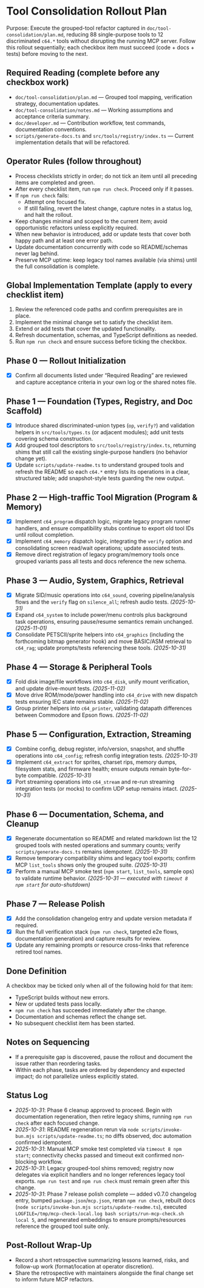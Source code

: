 # Tool Consolidation Rollout Plan

Purpose: Execute the grouped-tool refactor captured in `doc/tool-consolidation/plan.md`, reducing 88 single-purpose tools to 12 discriminated `c64.*` tools without disrupting the running MCP server. Follow this rollout sequentially; each checkbox item must succeed (code + docs + tests) before moving to the next.

## Required Reading (complete before any checkbox work)

- `doc/tool-consolidation/plan.md` — Grouped tool mapping, verification strategy, documentation updates.
- `doc/tool-consolidation/notes.md` — Working assumptions and acceptance criteria summary.
- `doc/developer.md` — Contribution workflow, test commands, documentation conventions.
- `scripts/generate-docs.ts` and `src/tools/registry/index.ts` — Current implementation details that will be refactored.

## Operator Rules (follow throughout)

- Process checklists strictly in order; do not tick an item until all preceding items are completed and green.
- After every checklist item, run `npm run check`. Proceed only if it passes.
- If `npm run check` fails:
  - Attempt one focused fix.
  - If still failing, revert the latest change, capture notes in a status log, and halt the rollout.
- Keep changes minimal and scoped to the current item; avoid opportunistic refactors unless explicitly required.
- When new behavior is introduced, add or update tests that cover both happy path and at least one error path.
- Update documentation concurrently with code so README/schemas never lag behind.
- Preserve MCP uptime: keep legacy tool names available (via shims) until the full consolidation is complete.

## Global Implementation Template (apply to every checklist item)

1. Review the referenced code paths and confirm prerequisites are in place.
2. Implement the minimal change set to satisfy the checklist item.
3. Extend or add tests that cover the updated functionality.
4. Refresh documentation, schemas, and TypeScript definitions as needed.
5. Run `npm run check` and ensure success before ticking the checkbox.

## Phase 0 — Rollout Initialization

- [x] Confirm all documents listed under “Required Reading” are reviewed and capture acceptance criteria in your own log or the shared notes file.

## Phase 1 — Foundation (Types, Registry, and Doc Scaffold)

- [x] Introduce shared discriminated-union types (`op`, `verify?`) and validation helpers in `src/tools/types.ts` (or adjacent modules); add unit tests covering schema construction.
- [x] Add grouped tool descriptors to `src/tools/registry/index.ts`, returning shims that still call the existing single-purpose handlers (no behavior change yet).
- [x] Update `scripts/update-readme.ts` to understand grouped tools and refresh the README so each `c64.*` entry lists its operations in a clear, structured table; add snapshot-style tests guarding the new output.

## Phase 2 — High-traffic Tool Migration (Program & Memory)

- [x] Implement `c64_program` dispatch logic, migrate legacy program runner handlers, and ensure compatibility stubs continue to export old tool IDs until rollout completion.
- [x] Implement `c64_memory` dispatch logic, integrating the `verify` option and consolidating screen read/wait operations; update associated tests.
- [x] Remove direct registration of legacy program/memory tools once grouped variants pass all tests and docs reference the new schema.

## Phase 3 — Audio, System, Graphics, Retrieval

- [x] Migrate SID/music operations into `c64_sound`, covering pipeline/analysis flows and the `verify` flag on `silence_all`; refresh audio tests. *(2025-10-31)*
- [x] Expand `c64_system` to include power/menu controls plus background task operations, ensuring pause/resume semantics remain unchanged. *(2025-11-01)*
- [x] Consolidate PETSCII/sprite helpers into `c64_graphics` (including the forthcoming bitmap generator hook) and move BASIC/ASM retrieval to `c64_rag`; update prompts/tests referencing these tools. *(2025-10-31)*

## Phase 4 — Storage & Peripheral Tools

- [x] Fold disk image/file workflows into `c64_disk`, unify mount verification, and update drive-mount tests. *(2025-11-02)*
- [x] Move drive ROM/mode/power handling into `c64_drive` with new dispatch tests ensuring IEC state remains stable. *(2025-11-02)*
- [x] Group printer helpers into `c64_printer`, validating datapath differences between Commodore and Epson flows. *(2025-11-02)*

## Phase 5 — Configuration, Extraction, Streaming

- [x] Combine config, debug register, info/version, snapshot, and shuffle operations into `c64_config`; refresh config integration tests. *(2025-10-31)*
- [x] Implement `c64_extract` for sprites, charset rips, memory dumps, filesystem stats, and firmware health; ensure outputs remain byte-for-byte compatible. *(2025-10-31)*
- [x] Port streaming operations into `c64_stream` and re-run streaming integration tests (or mocks) to confirm UDP setup remains intact. *(2025-10-31)*

## Phase 6 — Documentation, Schema, and Cleanup

- [x] Regenerate documentation so README and related markdown list the 12 grouped tools with nested operations and summary counts; verify `scripts/generate-docs.ts` remains idempotent. *(2025-10-31)*
- [x] Remove temporary compatibility shims and legacy tool exports; confirm MCP `list_tools` shows only the grouped suite. *(2025-10-31)*
- [x] Perform a manual MCP smoke test (`npm start`, `list_tools`, sample ops) to validate runtime behavior. *(2025-10-31 — executed with `timeout 8 npm start` for auto-shutdown)*

## Phase 7 — Release Polish

- [x] Add the consolidation changelog entry and update version metadata if required.
- [x] Run the full verification stack (`npm run check`, targeted e2e flows, documentation generation) and capture results for review.
- [x] Update any remaining prompts or resource cross-links that reference retired tool names.

## Done Definition

A checkbox may be ticked only when all of the following hold for that item:

- TypeScript builds without new errors.
- New or updated tests pass locally.
- `npm run check` has succeeded immediately after the change.
- Documentation and schemas reflect the change set.
- No subsequent checklist item has been started.

## Notes on Sequencing

- If a prerequisite gap is discovered, pause the rollout and document the issue rather than reordering tasks.
- Within each phase, tasks are ordered by dependency and expected impact; do not parallelize unless explicitly stated.

## Status Log

- *2025-10-31*: Phase 6 cleanup approved to proceed. Begin with documentation regeneration, then retire legacy shims, running `npm run check` after each focused change.
- *2025-10-31*: README regeneration rerun via `node scripts/invoke-bun.mjs scripts/update-readme.ts`; no diffs observed, doc automation confirmed idempotent.
- *2025-10-31*: Manual MCP smoke test completed via `timeout 8 npm start`; connectivity checks passed and timeout exit confirmed non-blocking workflow.
- *2025-10-31*: Legacy grouped-tool shims removed; registry now delegates via explicit handlers and no longer references legacy tool exports. `npm run test` and `npm run check` must remain green after this change.
- *2025-10-31*: Phase 7 release polish complete — added v0.7.0 changelog entry, bumped `package.json`/`mcp.json`, reran `npm run check`, rebuilt docs (`node scripts/invoke-bun.mjs scripts/update-readme.ts`), executed `LOGFILE=/tmp/mcp-check-local.log bash scripts/run-mcp-check.sh local 5`, and regenerated embeddings to ensure prompts/resources reference the grouped tool suite only.

## Post-Rollout Wrap-Up

- Record a short retrospective summarizing lessons learned, risks, and follow-up work (format/location at operator discretion).
- Share the retrospective with maintainers alongside the final change set to inform future MCP refactors.
